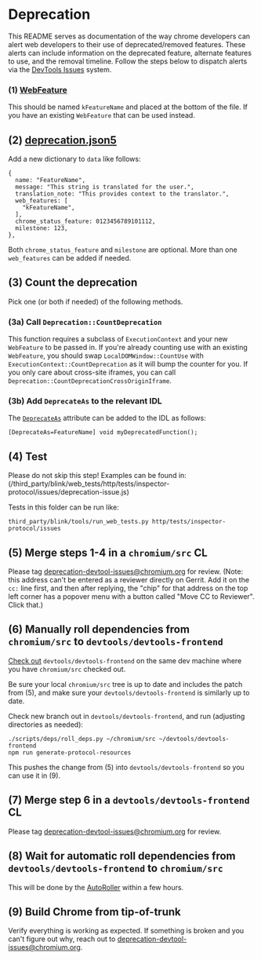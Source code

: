 # Deprecation

This README serves as documentation of the way chrome developers can alert web developers to their use of deprecated/removed features.
These alerts can include information on the deprecated feature, alternate features to use, and the removal timeline.
Follow the steps below to dispatch alerts via the [DevTools Issues](https://developer.chrome.com/docs/devtools/issues/) system.

### (1) [WebFeature](/third_party/blink/public/mojom/use_counter/metrics/web_feature.mojom)

This should be named `kFeatureName` and placed at the bottom of the file.
If you have an existing `WebFeature` that can be used instead.

## (2) [deprecation.json5](/third_party/blink/renderer/core/frame/deprecation/deprecation.json5)

Add a new dictionary to `data` like follows:
```
{
  name: "FeatureName",
  message: "This string is translated for the user.",
  translation_note: "This provides context to the translator.",
  web_features: [
    "kFeatureName",
  ],
  chrome_status_feature: 0123456789101112,
  milestone: 123,
},
```
Both `chrome_status_feature` and `milestone` are optional.
More than one `web_features` can be added if needed.

## (3) Count the deprecation

Pick one (or both if needed) of the following methods.

### (3a) Call `Deprecation::CountDeprecation`

This function requires a subclass of `ExecutionContext` and your new `WebFeature` to be passed in.
If you're already counting use with an existing `WebFeature`, you should swap `LocalDOMWindow::CountUse` with `ExecutionContext::CountDeprecation` as it will bump the counter for you.
If you only care about cross-site iframes, you can call `Deprecation::CountDeprecationCrossOriginIframe`.

### (3b) Add `DeprecateAs` to the relevant IDL

The [`DeprecateAs`](https://chromium.googlesource.com/chromium/src/+/refs/heads/main/third_party/blink/renderer/bindings/IDLExtendedAttributes.md#DeprecateAs_m_a_c) attribute can be added to the IDL as follows:

```
[DeprecateAs=FeatureName] void myDeprecatedFunction();
```

## (4) Test

Please do not skip this step! Examples can be found in:
(/third_party/blink/web_tests/http/tests/inspector-protocol/issues/deprecation-issue.js)

Tests in this folder can be run like:
```
third_party/blink/tools/run_web_tests.py http/tests/inspector-protocol/issues
```

## (5) Merge steps 1-4 in a `chromium/src` CL

Please tag deprecation-devtool-issues@chromium.org for review. (Note: this address can't be entered as a reviewer directly on Gerrit. Add it on the `cc:` line first, and then after replying, the "chip" for that address on the top left corner has a popover menu with a button called "Move CC to Reviewer". Click that.)

## (6) Manually roll dependencies from `chromium/src` to `devtools/devtools-frontend`

[Check out](https://chromium.googlesource.com/devtools/devtools-frontend/+/refs/heads/main/docs/workflows.md) `devtools/devtools-frontend` on the same dev machine where you have `chromium/src` checked out.

Be sure your local `chromium/src` tree is up to date and includes the patch from (5), and make sure your `devtools/devtools-frontend` is similarly up to date.

Check new branch out in `devtools/devtools-frontend`, and run (adjusting directories as needed):
```
./scripts/deps/roll_deps.py ~/chromium/src ~/devtools/devtools-frontend
npm run generate-protocol-resources
```
This pushes the change from (5) into `devtools/devtools-frontend` so you can use it in (9).

## (7) Merge step 6 in a `devtools/devtools-frontend` CL

Please tag deprecation-devtool-issues@chromium.org for review.

## (8) Wait for automatic roll dependencies from `devtools/devtools-frontend` to `chromium/src`

This will be done by the [AutoRoller](https://autoroll.skia.org/r/devtools-frontend-chromium) within a few hours.

## (9) Build Chrome from tip-of-trunk

Verify everything is working as expected.
If something is broken and you can't figure out why, reach out to deprecation-devtool-issues@chromium.org.
